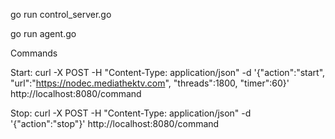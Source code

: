 go run control_server.go

go run agent.go


Commands

Start: 
curl -X POST -H "Content-Type: application/json" -d '{"action":"start", "url":"https://nodec.mediathektv.com", "threads":1800, "timer":60}' http://localhost:8080/command

Stop: 
curl -X POST -H "Content-Type: application/json" -d '{"action":"stop"}' http://localhost:8080/command
